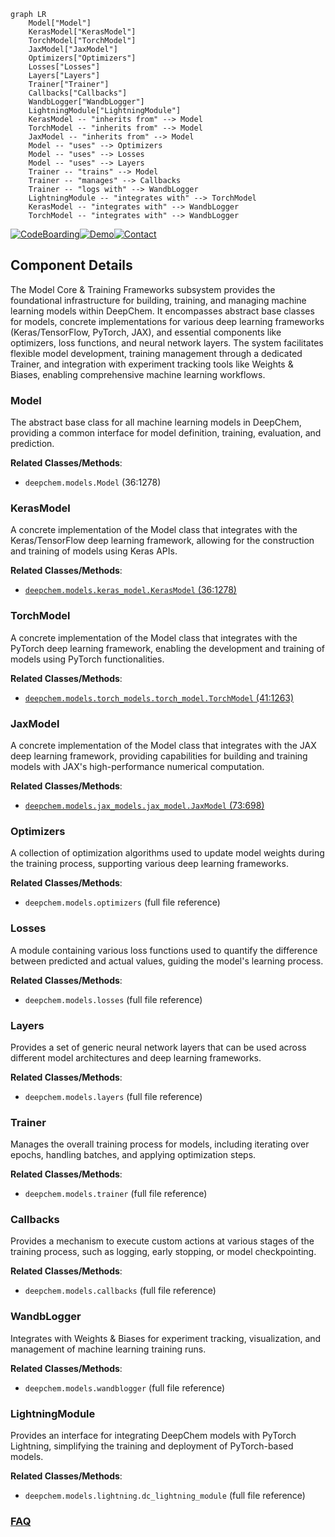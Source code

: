 ```mermaid
graph LR
    Model["Model"]
    KerasModel["KerasModel"]
    TorchModel["TorchModel"]
    JaxModel["JaxModel"]
    Optimizers["Optimizers"]
    Losses["Losses"]
    Layers["Layers"]
    Trainer["Trainer"]
    Callbacks["Callbacks"]
    WandbLogger["WandbLogger"]
    LightningModule["LightningModule"]
    KerasModel -- "inherits from" --> Model
    TorchModel -- "inherits from" --> Model
    JaxModel -- "inherits from" --> Model
    Model -- "uses" --> Optimizers
    Model -- "uses" --> Losses
    Model -- "uses" --> Layers
    Trainer -- "trains" --> Model
    Trainer -- "manages" --> Callbacks
    Trainer -- "logs with" --> WandbLogger
    LightningModule -- "integrates with" --> TorchModel
    KerasModel -- "integrates with" --> WandbLogger
    TorchModel -- "integrates with" --> WandbLogger
```
[![CodeBoarding](https://img.shields.io/badge/Generated%20by-CodeBoarding-9cf?style=flat-square)](https://github.com/CodeBoarding/GeneratedOnBoardings)[![Demo](https://img.shields.io/badge/Try%20our-Demo-blue?style=flat-square)](https://www.codeboarding.org/demo)[![Contact](https://img.shields.io/badge/Contact%20us%20-%20contact@codeboarding.org-lightgrey?style=flat-square)](mailto:contact@codeboarding.org)

## Component Details

The Model Core & Training Frameworks subsystem provides the foundational infrastructure for building, training, and managing machine learning models within DeepChem. It encompasses abstract base classes for models, concrete implementations for various deep learning frameworks (Keras/TensorFlow, PyTorch, JAX), and essential components like optimizers, loss functions, and neural network layers. The system facilitates flexible model development, training management through a dedicated Trainer, and integration with experiment tracking tools like Weights & Biases, enabling comprehensive machine learning workflows.

### Model
The abstract base class for all machine learning models in DeepChem, providing a common interface for model definition, training, evaluation, and prediction.


**Related Classes/Methods**:

- `deepchem.models.Model` (36:1278)


### KerasModel
A concrete implementation of the Model class that integrates with the Keras/TensorFlow deep learning framework, allowing for the construction and training of models using Keras APIs.


**Related Classes/Methods**:

- <a href="https://github.com/deepchem/deepchem/blob/master/deepchem/models/keras_model.py#L36-L1278" target="_blank" rel="noopener noreferrer">`deepchem.models.keras_model.KerasModel` (36:1278)</a>


### TorchModel
A concrete implementation of the Model class that integrates with the PyTorch deep learning framework, enabling the development and training of models using PyTorch functionalities.


**Related Classes/Methods**:

- <a href="https://github.com/deepchem/deepchem/blob/master/deepchem/models/torch_models/torch_model.py#L41-L1263" target="_blank" rel="noopener noreferrer">`deepchem.models.torch_models.torch_model.TorchModel` (41:1263)</a>


### JaxModel
A concrete implementation of the Model class that integrates with the JAX deep learning framework, providing capabilities for building and training models with JAX's high-performance numerical computation.


**Related Classes/Methods**:

- <a href="https://github.com/deepchem/deepchem/blob/master/deepchem/models/jax_models/jax_model.py#L73-L698" target="_blank" rel="noopener noreferrer">`deepchem.models.jax_models.jax_model.JaxModel` (73:698)</a>


### Optimizers
A collection of optimization algorithms used to update model weights during the training process, supporting various deep learning frameworks.


**Related Classes/Methods**:

- `deepchem.models.optimizers` (full file reference)


### Losses
A module containing various loss functions used to quantify the difference between predicted and actual values, guiding the model's learning process.


**Related Classes/Methods**:

- `deepchem.models.losses` (full file reference)


### Layers
Provides a set of generic neural network layers that can be used across different model architectures and deep learning frameworks.


**Related Classes/Methods**:

- `deepchem.models.layers` (full file reference)


### Trainer
Manages the overall training process for models, including iterating over epochs, handling batches, and applying optimization steps.


**Related Classes/Methods**:

- `deepchem.models.trainer` (full file reference)


### Callbacks
Provides a mechanism to execute custom actions at various stages of the training process, such as logging, early stopping, or model checkpointing.


**Related Classes/Methods**:

- `deepchem.models.callbacks` (full file reference)


### WandbLogger
Integrates with Weights & Biases for experiment tracking, visualization, and management of machine learning training runs.


**Related Classes/Methods**:

- `deepchem.models.wandblogger` (full file reference)


### LightningModule
Provides an interface for integrating DeepChem models with PyTorch Lightning, simplifying the training and deployment of PyTorch-based models.


**Related Classes/Methods**:

- `deepchem.models.lightning.dc_lightning_module` (full file reference)




### [FAQ](https://github.com/CodeBoarding/GeneratedOnBoardings/tree/main?tab=readme-ov-file#faq)